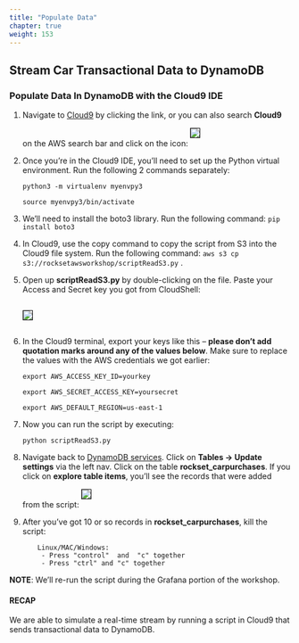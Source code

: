 ```yaml
---
title: "Populate Data"
chapter: true
weight: 153
---
```

## Stream Car Transactional Data to DynamoDB


###  Populate Data In DynamoDB with the Cloud9 IDE

1. Navigate to [Cloud9](https://us-east-1.console.aws.amazon.com/cloud9/home?region=us-east-1#) by clicking the link, or you can also search **Cloud9** on the AWS search bar and click on the icon:
        <img src="../../images/Picture3.png" style="margin:15px 0px; border:1px solid black"/>

1. Once you’re in the Cloud9 IDE, you’ll need to set up the Python virtual environment. Run the following 2 commands separately: 

     `python3 -m virtualenv myenvpy3` 
     
     `source myenvpy3/bin/activate`

1. We’ll need to install the boto3 library. Run the following command: `pip install boto3`
 
1. In Cloud9, use the copy command to copy the script from S3 into the Cloud9 file system. Run the following command: 
   `aws s3 cp s3://rocksetawsworkshop/scriptReadS3.py` .

1. Open up **scriptReadS3.py** by double-clicking on the file. Paste your Access and Secret key you got from CloudShell:

      <img src="../../images/Picture5.png" style="margin:15px 0px; border:1px solid black"/>



1. In the Cloud9 terminal, export your keys like this – **please don’t add quotation marks around any of the values below**. Make sure to replace the values with the AWS credentials we got earlier:

    `export AWS_ACCESS_KEY_ID=yourkey`
    
     `export AWS_SECRET_ACCESS_KEY=yoursecret`
    
    `export AWS_DEFAULT_REGION=us-east-1`

1. Now you can run the script by executing:
    
    `python scriptReadS3.py`

1. Navigate back to [DynamoDB services](https://us-east-1.console.aws.amazon.com/dynamodbv2/home?region=us-east-1#tables). Click on **Tables → Update settings** via the left nav. Click on the table **rockset_carpurchases**. If you click on **explore table items**, you’ll see the records that were added from the script:
     <img src="../../images/Picture6.png" style="margin:15px 0px; border:1px solid black"/>
1. After you’ve got 10 or so records in **rockset_carpurchases**, kill the script: 

```
       Linux/MAC/Windows:
        - Press "control"  and  "c" together 
        - Press "ctrl" and "c" together 
```
 
 **NOTE**: We’ll re-run the script during the Grafana portion of the workshop. 
    
#### RECAP


  We are able to simulate a real-time stream by running a script in Cloud9 that sends transactional data to DynamoDB.
